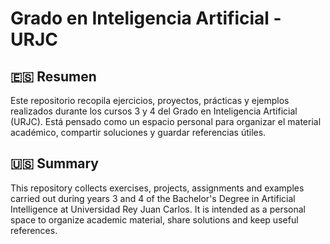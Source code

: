 # Grado en Inteligencia Artificial - URJC

## 🇪🇸 Resumen

Este repositorio recopila ejercicios, proyectos, prácticas y ejemplos realizados durante los cursos 3 y 4 del Grado en Inteligencia Artificial (URJC). Está pensado como un espacio personal para organizar el material académico, compartir soluciones y guardar referencias útiles.

## 🇺🇸 Summary

This repository collects exercises, projects, assignments and examples carried out during years 3 and 4 of the Bachelor's Degree in Artificial Intelligence at Universidad Rey Juan Carlos. It is intended as a personal space to organize academic material, share solutions and keep useful references.

